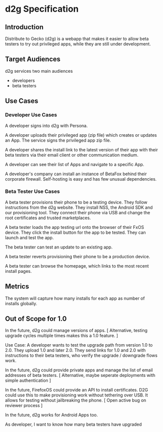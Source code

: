 # d2g Specification

## Introduction

Distribute to Gecko (d2g) is a webapp that makes it easier
to allow beta testers to try out privileged apps,
while they are still under development.

## Target Audiences
d2g services two main audiences

* developers
* beta testers

## Use Cases

### Developer Use Cases

A developer signs into d2g with Persona.

A developer uploads their privileged app (zip file) which
creates or updates an App. The service signs the privileged app zip file.

A developer shares the install link to the latest version of their app
with their beta testers via their email client or other communication
medium.

A developer can see their list of Apps and navigate to a specific App.

A developer's company can install an instance of BetaFox behind their corporate firewall. Self-hosting is easy and has few unusual dependencies.

### Beta Tester Use Cases

A beta tester provisions their phone to be a testing device.
They follow instructions from the d2g website.
They install NSS, the Android SDK and our provisioning tool.
They connect their phone via USB and change the root certificates and trusted marketplaces.

A beta tester loads the app testing url onto the browser of their FxOS device.
They click the install button for the app to be tested.
They can launch and test the app.

The beta tester can test an update to an existing app.

A beta tester reverts provisioning their phone to be a production device.

A beta tester can browse the homepage, which links to the most recent install pages.

## Metrics

The system will capture how many installs for each app as number of installs globally.

## Out of Scope for 1.0

In the future, d2g could manage versions of apps.
[ Alternative, testing upgrade cycles multiple times makes this a 1.0 feature. ]

Use Case: A developer wants to test the upgrade path from version 1.0 to 2.0. They upload 1.0 and later 2.0.
They send links for 1.0 and 2.0 with instructions to their beta testers, who verify the upgrade / downgrade
flows work.

In the future, d2g could provide private apps and manage the list of email addresses of beta testers.
[ Alternative, maybe seperate deployments with simple authentication ]


In the future, FirefoxOS could provide an API to install certificates. D2G could use this to make provisioning work without tethering over USB. It allows for testing without jailbreaking the phone. 
[ Open active bug on reviewer process ]

In the future, d2g works for Android Apps too.

As developer, I want to know how many beta testers have upgraded